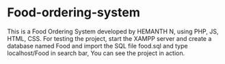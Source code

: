 # Food-ordering-system
This is a Food Ordering System developed by HEMANTH N, using PHP, JS, HTML, CSS. For testing the project, start the XAMPP server and create a database named Food and import the SQL file food.sql and type localhost/Food in search bar, You can see the project in action.
